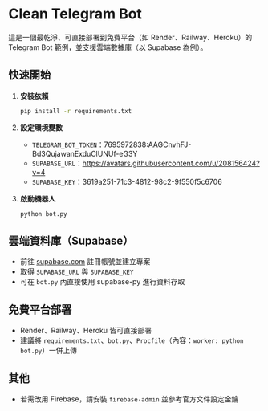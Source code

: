 # Clean Telegram Bot

這是一個最乾淨、可直接部署到免費平台（如 Render、Railway、Heroku）的 Telegram Bot 範例，並支援雲端數據庫（以 Supabase 為例）。

## 快速開始

1. **安裝依賴**
   ```bash
   pip install -r requirements.txt
   ```

2. **設定環境變數**
   - `TELEGRAM_BOT_TOKEN`：7695972838:AAGCnvhFJ-Bd3QujawanExduClUNUf-eG3Y
   - `SUPABASE_URL`：https://avatars.githubusercontent.com/u/208156424?v=4
   - `SUPABASE_KEY`：3619a251-71c3-4812-98c2-9f550f5c6706

3. **啟動機器人**
   ```bash
   python bot.py
   ```

## 雲端資料庫（Supabase）
- 前往 [supabase.com](https://supabase.com) 註冊帳號並建立專案
- 取得 `SUPABASE_URL` 與 `SUPABASE_KEY`
- 可在 `bot.py` 內直接使用 supabase-py 進行資料存取

## 免費平台部署
- Render、Railway、Heroku 皆可直接部署
- 建議將 `requirements.txt`、`bot.py`、`Procfile`（內容：`worker: python bot.py`）一併上傳

## 其他
- 若需改用 Firebase，請安裝 `firebase-admin` 並參考官方文件設定金鑰 